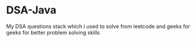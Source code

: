 # DSA-Java


My DSA questions stack which i used to solve from leetcode and geeks for geeks for better problem solving skills








